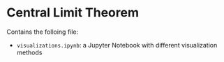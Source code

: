 # Central Limit Theorem

Contains the folloing file: 
- `visualizations.ipynb`: a Jupyter Notebook with different visualization methods
